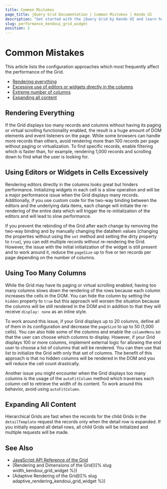 ```yaml
---
title: Common Mistakes
page_title: jQuery Grid Documentation | Common Mistakes | Kendo UI
description: "Get started with the jQuery Grid by Kendo UI and learn how to avoid and handle the most common performance mistakes."
slug: performance_kendoui_grid_widget
position: 2
---
```


# Common Mistakes

This article lists the configuration approaches which most frequently affect the performance of the Grid.

* [Rendering everything](#rendering-everything)
* [Excessive use of editors or widgets directly in the columns](#excessive-use-of-editors-or-widgets-in-cells)
* [Extreme number of columns](#using-too-many-columns)
* [Expanding all content](#expanding-all-content)

## Rendering Everything

If the Grid displays too many records and columns without having its paging or virtual scrolling functionality enabled, the result is a huge amount of DOM elements and event listeners on the page. While some browsers can handle more records than others, avoid rendering more than 100 records per page without paging or virtualization. To find specific records, enable filtering which is faster than, for example, rendering 1,000 records and scrolling down to find what the user is looking for.

## Using Editors or Widgets in Cells Excessively

Rendering editors directly in the columns looks great but hinders performance. Initializing widgets in each cell is a slow operation and will be a major performance issue when the Grid displays many records. Additionally, if you use custom code for the two-way binding between the editors and the underlying data items, each change will initiate the re-rendering of the entire data which will trigger the re-initialization of the editors  and will lead to slow performance.

If you prevent the rebinding of the Grid after each change by removing the two-way binding and by manually changing the dataItem values (changing the properties without using the `set` method and setting the dirty property to `true`), you can edit multiple records without re-rendering the Grid. However, the issue with the initial initialization of the widget is still present and to work around it, reduce the `pageSize` up to five or ten records per page depending on the number of columns.

## Using Too Many Columns

While the Grid may have its paging or virtual scrolling enabled, having too many columns slows down the rendering of the rows because each column increases the cells in the DOM. You can hide the column by setting the `hidden` property to `true` but this approach will worsen the situation because the columns will be still rendered in the DOM and in addition to that they will receive `display: none` as an inline style.

To work around this issue, if your Grid displays up to 20 columns, define all of them in its configuration and decrease the `pageSize` to up to 50 (1,000 cells). You can also hide some of the columns and enable the `columnMenu` so that the user can choose which columns to display. However, if your Grid displays 100 or more columns, implement external logic for allowing the end user to choose a list of columns that will be rendered. You can then use that list to initialize the Grid with only that set of columns. The benefit of this approach is that no hidden columns will be rendered in the DOM and you will reduce the cell count drastically.

Another issue you might encounter when the Grid displays too many columns is the usage of the `autoFitColumn` method which traverses each column cell to retrieve the width of its content. To work around this behavior, avoid using `autoFitColumn`.

## Expanding All Content

Hierarchical Grids are fast when the records for the child Grids in the `detailTemplate` request the records only when the detail row is expanded. If you initially expand all detail rows, all child Grids will be initialized and multiple requests will be made.

## See Also

* [JavaScript API Reference of the Grid](/api/javascript/ui/grid)
* [Rendering and Dimensions of the Grid]({% slug width_kendoui_grid_widget %})
* [Adaptive Rendering of the Grid]({% slug adaptive_rendering_kendoui_grid_widget %})
